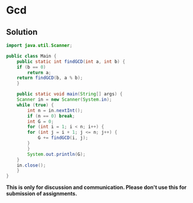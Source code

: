 # Gcd

## Solution

```java
import java.util.Scanner;

public class Main {
    public static int findGCD(int a, int b) {
	if (b == 0)
	    return a;
	return findGCD(b, a % b);
    }

    public static void main(String[] args) {
	Scanner in = new Scanner(System.in);
	while (true) {
	    int n = in.nextInt();
	    if (n == 0) break;
	    int G = 0;
	    for (int i = 1; i < n; i++) {
		for (int j = i + 1; j <= n; j++) {
		    G += findGCD(i, j);
		}
	    }
	    System.out.println(G);
	}
	in.close();
    }
}

```


**This is only for discussion and communication. Please don't use this for submission of assignments.**